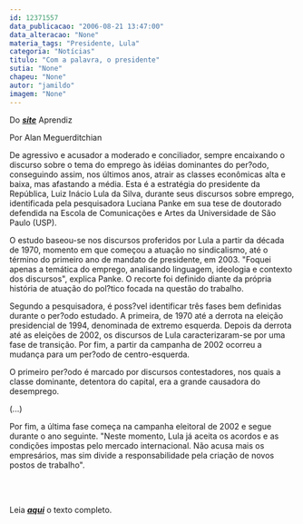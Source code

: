 ```yaml
---
id: 12371557
data_publicacao: "2006-08-21 13:47:00"
data_alteracao: "None"
materia_tags: "Presidente, Lula"
categoria: "Notícias"
titulo: "Com a palavra, o presidente"
sutia: "None"
chapeu: "None"
autor: "jamildo"
imagem: "None"
---
```

<p>Do <strong><em><a href="#">site</a></em></strong> Aprendiz</p>

<p>Por Alan Meguerditchian</p>

<p>De agressivo e acusador a moderado e conciliador, sempre encaixando o discurso sobre o tema do emprego &agrave;s id&eacute;ias dominantes do per?odo, conseguindo assim, nos &uacute;ltimos anos, atrair as classes econ&ocirc;micas alta e baixa, mas afastando a m&eacute;dia. Esta &eacute; a estrat&eacute;gia do presidente da Rep&uacute;blica, Luiz In&aacute;cio Lula da Silva, durante seus discursos sobre emprego, identificada pela pesquisadora Luciana Panke em sua tese de doutorado defendida na Escola de Comunica&ccedil;&otilde;es e Artes da Universidade de S&atilde;o Paulo (USP).</p>

<p>O estudo baseou-se nos discursos proferidos por Lula a partir da d&eacute;cada de 1970, momento em que come&ccedil;ou a atua&ccedil;&atilde;o no sindicalismo, at&eacute; o t&eacute;rmino do primeiro ano de mandato de presidente, em 2003. "Foquei apenas a tem&aacute;tica do emprego, analisando linguagem, ideologia e contexto dos discursos", explica Panke. O recorte foi definido diante da pr&oacute;pria hist&oacute;ria de atua&ccedil;&atilde;o do pol?tico focada na quest&atilde;o do trabalho.</p>

<p>Segundo a pesquisadora, &eacute; poss?vel identificar tr&ecirc;s fases bem definidas durante o per?odo estudado. A primeira, de 1970 at&eacute; a derrota na elei&ccedil;&atilde;o presidencial de 1994, denominada de extremo esquerda. Depois da derrota at&eacute; as elei&ccedil;&otilde;es de 2002, os discursos de Lula caracterizaram-se por uma fase de transi&ccedil;&atilde;o. Por fim, a partir da campanha de 2002 ocorreu a mudan&ccedil;a para um per?odo de centro-esquerda.</p>

<p>O primeiro per?odo &eacute; marcado por discursos contestadores, nos quais a classe dominante, detentora do capital, era a grande causadora do desemprego.</p>

<p>(...)</p>

<p>Por fim, a &uacute;ltima fase come&ccedil;a na campanha eleitoral de 2002 e segue durante o ano seguinte. "Neste momento, Lula j&aacute; aceita os acordos e as condi&ccedil;&otilde;es impostas pelo mercado internacional. N&atilde;o acusa mais os empres&aacute;rios, mas sim divide a responsabilidade pela cria&ccedil;&atilde;o de novos postos de trabalho".</p>

<p>&nbsp;</p>

<p><br />Leia <strong><a href="#"><em>aqui</em></a></strong> o texto completo.</p>
